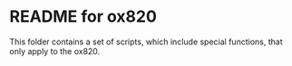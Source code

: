 README for ox820
================

This folder contains a set of scripts, which include special functions, that only apply to the ox820.
